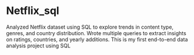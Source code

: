 # Netflix_sql
Analyzed Netflix dataset using SQL to explore trends in content type, genres, and country distribution. Wrote multiple queries to extract insights on ratings, countries, and yearly additions. This is my first end-to-end data analysis project using SQL
